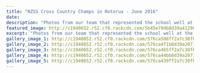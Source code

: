 ```yaml
---
title: "NZSS Cross Country Champs in Rotorua - June 2016"
date: 
description: "Photos from our team that represented the school well at the NZSS Cross Country Champs in Rotorua last weekend, 18-19 June..."
featured_image: http://c1940652.r52.cf0.rackcdn.com/5b45e79db8d39a412900046b/cross-country.gif
excerpt: "Photos from our team that represented the school well at the NZSS Cross Country Champs in Rotorua last weekend, 18-19 June."
gallery_image_1: http://c1940652.r52.cf0.rackcdn.com/576ca508ff2a7c38fb00026f/Team-photo.jpg
gallery_image_2: http://c1940652.r52.cf0.rackcdn.com/576ca4f1b8d39a2071000262/start-girls.jpg
gallery_image_3: http://c1940652.r52.cf0.rackcdn.com/576ca465ff2a7c38fb00026d/Rebecca-Baker-running-2.jpg
gallery_image_4: http://c1940652.r52.cf0.rackcdn.com/576ca44bb8d39a2071000260/Rebecca-Baker-running.jpg
gallery_image_5: http://c1940652.r52.cf0.rackcdn.com/576ca439ff2a7c38fb00026b/girls1.jpg
---
```

